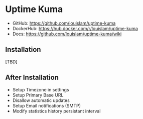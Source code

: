 # Uptime Kuma

- GitHub: <https://github.com/louislam/uptime-kuma>
- DockerHub: <https://hub.docker.com/r/louislam/uptime-kuma>
- Docs: <https://github.com/louislam/uptime-kuma/wiki>

## Installation

\[TBD\]

## After Installation

- Setup Timezone in settings
- Setup Primary Base URL
- Disallow automatic updates
- Setup Email notifications (SMTP)
- Modify statistics history persistant interval
